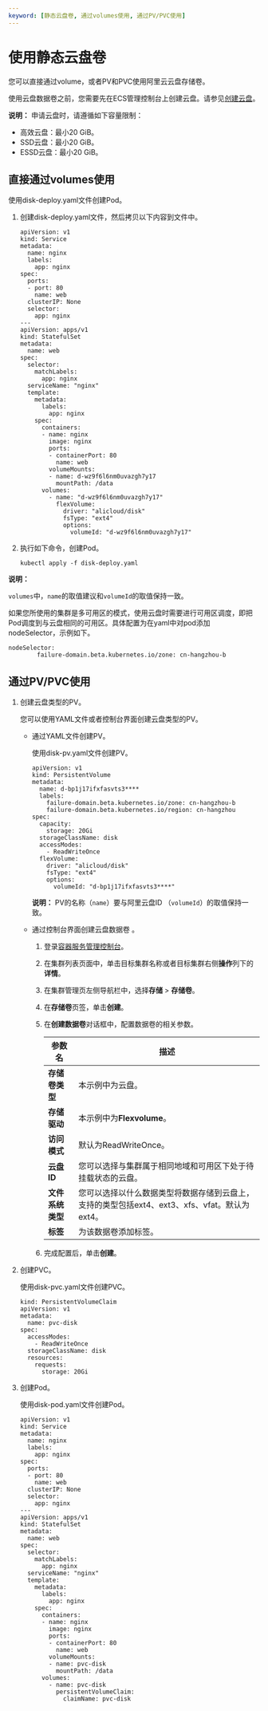 ```yaml
---
keyword: [静态云盘卷, 通过volumes使用, 通过PV/PVC使用]
---
```


# 使用静态云盘卷

您可以直接通过volume，或者PV和PVC使用阿里云云盘存储卷。

使用云盘数据卷之前，您需要先在ECS管理控制台上创建云盘。请参见[创建云盘](/cn.zh-CN/块存储/云盘基础操作/创建云盘/创建云盘.md)。

**说明：** 申请云盘时，请遵循如下容量限制：

-   高效云盘：最小20 GiB。
-   SSD云盘：最小20 GiB。
-   ESSD云盘：最小20 GiB。

## 直接通过volumes使用

使用disk-deploy.yaml文件创建Pod。

1.  创建disk-deploy.yaml文件，然后拷贝以下内容到文件中。

    ```
    apiVersion: v1
    kind: Service
    metadata:
      name: nginx
      labels:
        app: nginx
    spec:
      ports:
      - port: 80
        name: web
      clusterIP: None
      selector:
        app: nginx
    ---
    apiVersion: apps/v1
    kind: StatefulSet
    metadata:
      name: web
    spec:
      selector:
        matchLabels:
          app: nginx
      serviceName: "nginx"
      template:
        metadata:
          labels:
            app: nginx
        spec:
          containers:
          - name: nginx
            image: nginx
            ports:
            - containerPort: 80
              name: web
            volumeMounts:
            - name: d-wz9f6l6nm0uvazgh7y17
              mountPath: /data
          volumes:
            - name: "d-wz9f6l6nm0uvazgh7y17"
              flexVolume:
                driver: "alicloud/disk"
                fsType: "ext4"
                options:
                  volumeId: "d-wz9f6l6nm0uvazgh7y17"
    ```

2.  执行如下命令，创建Pod。

    ```
    kubectl apply -f disk-deploy.yaml
    ```


**说明：**

`volumes`中，`name`的取值建议和`volumeId`的取值保持一致。

如果您所使用的集群是多可用区的模式，使用云盘时需要进行可用区调度，即把Pod调度到与云盘相同的可用区。具体配置为在yaml中对pod添加nodeSelector，示例如下。

```
nodeSelector:
        failure-domain.beta.kubernetes.io/zone: cn-hangzhou-b
```

## 通过PV/PVC使用

1.  创建云盘类型的PV。

    您可以使用YAML文件或者控制台界面创建云盘类型的PV。

    -   通过YAML文件创建PV。

        使用disk-pv.yaml文件创建PV。

        ```
        apiVersion: v1
        kind: PersistentVolume
        metadata:
          name: d-bp1j17ifxfasvts3****
          labels:
            failure-domain.beta.kubernetes.io/zone: cn-hangzhou-b
            failure-domain.beta.kubernetes.io/region: cn-hangzhou
        spec:
          capacity:
            storage: 20Gi
          storageClassName: disk
          accessModes:
            - ReadWriteOnce
          flexVolume:
            driver: "alicloud/disk"
            fsType: "ext4"
            options:
              volumeId: "d-bp1j17ifxfasvts3****"
        ```

        **说明：** PV的名称（`name`）要与阿里云盘ID （`volumeId`）的取值保持一致。

    -   通过控制台界面创建云盘数据卷 。
        1.  登录[容器服务管理控制台](https://cs.console.aliyun.com)。
        2.  在集群列表页面中，单击目标集群名称或者目标集群右侧**操作**列下的**详情**。
        3.  在集群管理页左侧导航栏中，选择**存储** \> **存储卷**。
        4.  在**存储卷**页签，单击**创建**。
        5.  在**创建数据卷**对话框中，配置数据卷的相关参数。

            |参数名|描述|
            |---|--|
            |**存储卷类型**|本示例中为云盘。|
            |**存储驱动**|本示例中为**Flexvolume**。|
            |**访问模式**|默认为ReadWriteOnce。|
            |**云盘ID**|您可以选择与集群属于相同地域和可用区下处于待挂载状态的云盘。|
            |**文件系统类型**|您可以选择以什么数据类型将数据存储到云盘上，支持的类型包括ext4、ext3、xfs、vfat。默认为ext4。|
            |**标签**|为该数据卷添加标签。|

        6.  完成配置后，单击**创建**。
2.  创建PVC。

    使用disk-pvc.yaml文件创建PVC。

    ```
    kind: PersistentVolumeClaim
    apiVersion: v1
    metadata:
      name: pvc-disk
    spec:
      accessModes:
        - ReadWriteOnce
      storageClassName: disk
      resources:
        requests:
          storage: 20Gi
    ```

3.  创建Pod。

    使用disk-pod.yaml文件创建Pod。

    ```
    apiVersion: v1
    kind: Service
    metadata:
      name: nginx
      labels:
        app: nginx
    spec:
      ports:
      - port: 80
        name: web
      clusterIP: None
      selector:
        app: nginx
    ---
    apiVersion: apps/v1
    kind: StatefulSet
    metadata:
      name: web
    spec:
      selector:
        matchLabels:
          app: nginx
      serviceName: "nginx"
      template:
        metadata:
          labels:
            app: nginx
        spec:
          containers:
          - name: nginx
            image: nginx
            ports:
            - containerPort: 80
              name: web
            volumeMounts:
            - name: pvc-disk
              mountPath: /data
          volumes:
            - name: pvc-disk
              persistentVolumeClaim:
                claimName: pvc-disk
    ```


